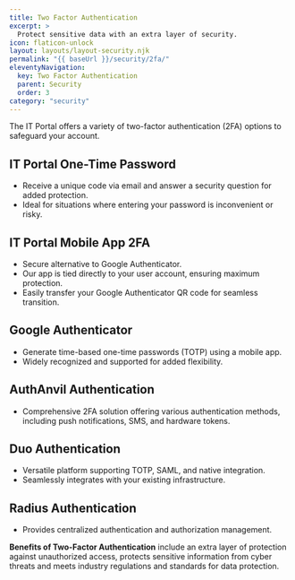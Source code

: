 ```yaml
---
title: Two Factor Authentication
excerpt: >
  Protect sensitive data with an extra layer of security.
icon: flaticon-unlock
layout: layouts/layout-security.njk
permalink: "{{ baseUrl }}/security/2fa/"
eleventyNavigation:
  key: Two Factor Authentication
  parent: Security
  order: 3
category: "security"
---
```


The IT Portal offers a variety of two-factor authentication (2FA) options to safeguard your account. 

## IT Portal One-Time Password

- Receive a unique code via email and answer a security question for added protection.
- Ideal for situations where entering your password is inconvenient or risky.

## IT Portal Mobile App 2FA

- Secure alternative to Google Authenticator.
- Our app is tied directly to your user account, ensuring maximum protection.
- Easily transfer your Google Authenticator QR code for seamless transition.

## Google Authenticator

- Generate time-based one-time passwords (TOTP) using a mobile app.
- Widely recognized and supported for added flexibility.

## AuthAnvil Authentication

- Comprehensive 2FA solution offering various authentication methods, including push notifications, SMS, and hardware tokens.

## Duo Authentication

- Versatile platform supporting TOTP, SAML, and native integration.
- Seamlessly integrates with your existing infrastructure.

## Radius Authentication

- Provides centralized authentication and authorization management.

**Benefits of Two-Factor Authentication** include an extra layer of protection against unauthorized access, protects sensitive information from cyber threats and meets industry regulations and standards for data protection.